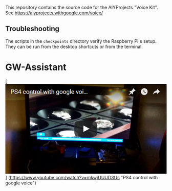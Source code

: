 This repository contains the source code for the AIYProjects "Voice Kit". See
https://aiyprojects.withgoogle.com/voice/

## Troubleshooting

The scripts in the `checkpoints` directory verify the Raspberry Pi's setup.
They can be run from the desktop shortcuts or from the terminal.
# GW-Assistant

[![IMAGE ALT TEXT HERE](https://github.com/Gh0stWires/GW-Assistant/blob/master/GW.PNG)]
(https://www.youtube.com/watch?v=mkwjUUUD3Us "PS4 control with google voice")
